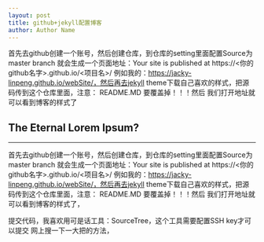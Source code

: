 ```yaml
---
layout: post
title: github+jekyll配置博客
author: Author Name
---
```


首先去github创建一个账号，然后创建仓库，到仓库的setting里面配置Source为master branch 就会生成一个页面地址：Your site is published at https://<你的github名字>.github.io/<项目名>/ 例如我的：https://jacky-linpeng.github.io/webSite/，然后再去jekyll theme下载自己喜欢的样式，把源码传到这个仓库里面，注意： README.MD 要覆盖掉！！！然后 我们打开地址就可以看到博客的样式了

## The Eternal Lorem Ipsum? 
-----

首先去github创建一个账号，然后创建仓库，到仓库的setting里面配置Source为master branch 就会生成一个页面地址：Your site is published at https://<你的github名字>.github.io/<项目名>/ 例如我的：https://jacky-linpeng.github.io/webSite/，然后再去jekyll theme下载自己喜欢的样式，把源码传到这个仓库里面，注意： README.MD 要覆盖掉！！！然后 我们打开地址就可以看到博客的样式了， 

提交代码，我喜欢用可是话工具：SourceTree，这个工具需要配置SSH key才可以提交 网上搜一下一大把的方法，

